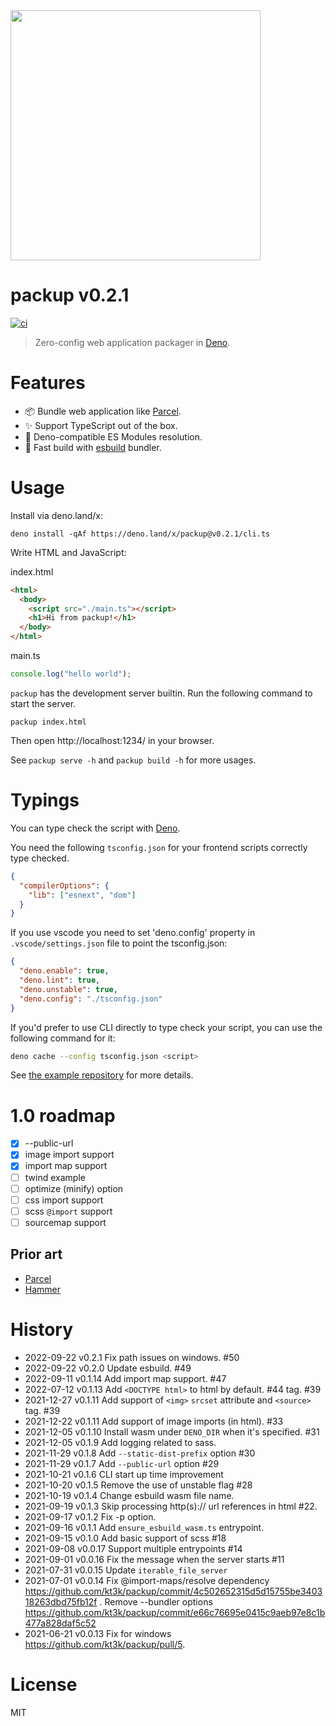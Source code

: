 <img src="https://raw.githubusercontent.com/kt3k/packup/main/docs/logo-v2.svg" width="400" />

# packup v0.2.1

[![ci](https://github.com/kt3k/packup/actions/workflows/ci.yml/badge.svg)](https://github.com/kt3k/packup/actions/workflows/ci.yml)

> Zero-config web application packager in [Deno][Deno].

# Features

- 📦 Bundle web application like [Parcel][Parcel].
- ✨ Support TypeScript out of the box.
- 🦕 Deno-compatible ES Modules resolution.
- 💨 Fast build with [esbuild][esbuild] bundler.

# Usage

Install via deno.land/x:

```shell
deno install -qAf https://deno.land/x/packup@v0.2.1/cli.ts
```

Write HTML and JavaScript:

index.html

```html
<html>
  <body>
    <script src="./main.ts"></script>
    <h1>Hi from packup!</h1>
  </body>
</html>
```

main.ts

```js
console.log("hello world");
```

`packup` has the development server builtin. Run the following command to start
the server.

```
packup index.html
```

Then open http://localhost:1234/ in your browser.

See `packup serve -h` and `packup build -h` for more usages.

# Typings

You can type check the script with [Deno][Deno].

You need the following `tsconfig.json` for your frontend scripts correctly type
checked.

```json
{
  "compilerOptions": {
    "lib": ["esnext", "dom"]
  }
}
```

If you use vscode you need to set 'deno.config' property in
`.vscode/settings.json` file to point the tsconfig.json:

```json
{
  "deno.enable": true,
  "deno.lint": true,
  "deno.unstable": true,
  "deno.config": "./tsconfig.json"
}
```

If you'd prefer to use CLI directly to type check your script, you can use the
following command for it:

```sh
deno cache --config tsconfig.json <script>
```

See [the example repository](https://github.com/kt3k/packup_example) for more
details.

# 1.0 roadmap

- [x] --public-url
- [x] image import support
- [x] import map support
- [ ] twind example
- [ ] optimize (minify) option
- [ ] css import support
- [ ] scss `@import` support
- [ ] sourcemap support

## Prior art

- [Parcel][Parcel]
- [Hammer][Hammer]

# History

- 2022-09-22 v0.2.1 Fix path issues on windows. #50
- 2022-09-22 v0.2.0 Update esbuild. #49
- 2022-09-11 v0.1.14 Add import map support. #47
- 2022-07-12 v0.1.13 Add `<DOCTYPE html>` to html by default. #44 tag. #39
- 2021-12-27 v0.1.11 Add support of `<img>` `srcset` attribute and `<source>`
  tag. #39
- 2021-12-22 v0.1.11 Add support of image imports (in html). #33
- 2021-12-05 v0.1.10 Install wasm under `DENO_DIR` when it's specified. #31
- 2021-12-05 v0.1.9 Add logging related to sass.
- 2021-11-29 v0.1.8 Add `--static-dist-prefix` option #30
- 2021-11-29 v0.1.7 Add `--public-url` option #29
- 2021-10-21 v0.1.6 CLI start up time improvement
- 2021-10-20 v0.1.5 Remove the use of unstable flag #28
- 2021-10-19 v0.1.4 Change esbuild wasm file name.
- 2021-09-19 v0.1.3 Skip processing http(s):// url references in html #22.
- 2021-09-17 v0.1.2 Fix -p option.
- 2021-09-16 v0.1.1 Add `ensure_esbuild_wasm.ts` entrypoint.
- 2021-09-15 v0.1.0 Add basic support of scss #18
- 2021-09-08 v0.0.17 Support multiple entrypoints #14
- 2021-09-01 v0.0.16 Fix the message when the server starts #11
- 2021-07-31 v0.0.15 Update `iterable_file_server`
- 2021-07-01 v0.0.14 Fix @import-maps/resolve dependency
  https://github.com/kt3k/packup/commit/4c502652315d5d15755be340318263dbd75fb12f
  . Remove --bundler options
  https://github.com/kt3k/packup/commit/e66c76695e0415c9aeb97e8c1b477a828daf5c52
- 2021-06-21 v0.0.13 Fix for windows https://github.com/kt3k/packup/pull/5.

# License

MIT

[Parcel]: https://parceljs.org/
[Esbuild]: https://esbuild.github.io/
[Deno]: https://deno.land/
[Hammer]: https://github.com/sinclairzx81/hammer
